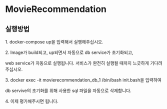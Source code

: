 # MovieRecommendation
<h2>실행방법</h2>
<p> 1. docker-compose up을 입력해서 실행해주십시오.
<p> 2. Image가 build되고, up되면서 자동으로 db service가 초기화되고,
<p> web service가 자동으로 실행됩니다. 서비스가 완전히 실행될 때까지 느긋하게 기다려주십시오.
<p> 3. docker exec -it movierecommendation_db_1 /bin/bash init.bash을 입력하여
<p> db servive의 초기화를 위해 사용한 sql 파일을 자동으로 삭제합니다.
<p> 4. 이제 평가해주시면 됩니다.
